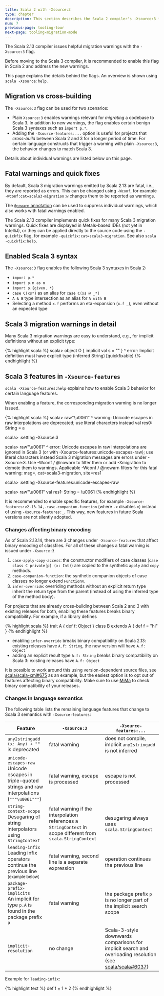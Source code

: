 ```yaml
---
title: Scala 2 with -Xsource:3
type: chapter
description: This section describes the Scala 2 compiler's -Xsource:3 flag
num: 7
previous-page: tooling-tour
next-page: tooling-migration-mode
---
```


The Scala 2.13 compiler issues helpful migration warnings with the `-Xsource:3` flag.

Before moving to the Scala 3 compiler, it is recommended to enable this flag in Scala 2 and address the new warnings.

This page explains the details behind the flags. An overview is shown using `scala -Xsource:help`.

## Migration vs cross-building

The `-Xsource:3` flag can be used for two scenarios:

  - Plain `Xsource:3` enables warnings relevant for *migrating* a codebase to Scala 3.
    In addition to new warnings, the flag enables certain benign Scala 3 syntaxes such as `import p.*`.
  - Adding the `-Xsource-features:...` option is useful for projects that *cross-build* between Scala 2 and 3 for a longer period of time.
    For certain language constructs that trigger a warning with plain `-Xsource:3`, the behavior changes to match Scala 3.

Details about individual warnings are listed below on this page.

## Fatal warnings and quick fixes

By default, Scala 3 migration warnings emitted by Scala 2.13 are fatal, i.e., they are reported as errors.
This can be changed using `-Wconf`, for example `-Wconf:cat=scala3-migration:w` changes them to be reported as warnings.

The [`@nowarn` annotation](https://www.scala-lang.org/api/current/scala/annotation/nowarn.html) can be used to suppress individual warnings, which also works with fatal warnings enabled.

The Scala 2.13 compiler implements quick fixes for many Scala 3 migration warnings.
Quick fixes are displayed in Metals-based IDEs (not yet in IntelliJ), or they can be applied directly to the source code using the `-quickfix` flag, for example `-quickfix:cat=scala3-migration`.
See also `scala -quickfix:help`.

## Enabled Scala 3 syntax

The `-Xsource:3` flag enables the following Scala 3 syntaxes in Scala 2:

  - `import p.*`
  - `import p.m as n`
  - `import p.{given, *}`
  - `case C(xs*)` as an alias for `case C(xs @ _*)`
  - `A & B` type intersection as an alias for `A with B`
  - Selecting a method `x.f` performs an eta-expansion (`x.f _`), even without an expected type

## Scala 3 migration warnings in detail

Many Scala 3 migration warnings are easy to understand, e.g., for implicit definitions without an explicit type:

{% highlight scala %}
scala> object O { implicit val s = "" }
                               ^
       error: Implicit definition must have explicit type (inferred String) [quickfixable]
{% endhighlight %}

## Scala 3 features in `-Xsource-features`

`scala -Xsource-features:help` explains how to enable Scala 3 behavior for certain language features.

When enabling a feature, the corresponding migration warning is no longer issued.

{% highlight scala %}
scala> raw"\u0061"
           ^
       warning: Unicode escapes in raw interpolations are deprecated; use literal characters instead
val res0: String = a

scala> :setting -Xsource:3

scala> raw"\u0061"
           ^
       error: Unicode escapes in raw interpolations are ignored in Scala 3 (or with -Xsource-features:unicode-escapes-raw); use literal characters instead
       Scala 3 migration messages are errors under -Xsource:3. Use -Wconf / @nowarn to filter them or add -Xmigration to demote them to warnings.
       Applicable -Wconf / @nowarn filters for this fatal warning: msg=<part of the message>, cat=scala3-migration, site=res1

scala> :setting -Xsource-features:unicode-escapes-raw

scala> raw"\u0061"
val res1: String = \u0061
{% endhighlight %}

It is recommended to enable specific features, for example `-Xsource-features:v2.13.14,-case-companion-function` (where `-x` disables `x`) instead of using `-Xsource-features:_`. This way, new features in future Scala versions are not silently adopted.

### Changes affecting binary encoding

As of Scala 2.13.14, there are 3 changes under `-Xsource-features` that affect binary encoding of classfiles. For all of these changes a fatal warning is issued under `-Xsource:3`.

  1. `case-apply-copy-access`: the constructor modifiers of case classes (`case class C private[p] (x: Int)`) are copied to the synthetic `apply` and `copy` methods.
  1. `case-companion-function`: the synthetic companion objects of case classes no longer extend `FunctionN`.
  1. `infer-override`: overriding methods without an explicit return type inherit the return type from the parent (instead of using the inferred type of the method body).

For projects that are already cross-building between Scala 2 and 3 with existing releases for both, enabling these features breaks binary compatibility. For example, if a library defines

{% highlight scala %}
trait A { def f: Object }
class B extends A { def f = "hi" }
{% endhighlight %}

  - enabling `infer-override` breaks binary compatibility on Scala 2.13: existing releases have `A.f: String`, the new version will have `A.f: Object`
  - adding an explicit result type `A.f: String` breaks binary compatibility on Scala 3: existing releases have `A.f: Object`

It is possible to work around this using version-dependent source files, see [scala/scala-xml#675](https://github.com/scala/scala-xml/pull/675) as an example, but the easiest option is to opt out of features affecting binary compatibility. Make sure to use [MiMa](https://github.com/lightbend/mima) to check binary compatibility of your releases.

### Changes in language semantics

The following table lists the remaining language features that change to Scala 3 semantics with `-Xsource-features`:

| Feature | `-Xsource:3` | `-Xsource-features:...` |
|--- |--- |--- |
| `any2stringadd`<br/>`(x: Any) + ""` is deprecated | fatal warning | does not compile, implicit `any2stringadd` is not inferred |
| `unicode-escapes-raw`<br/>Unicode escapes in triple-quoted strings and raw interpolations (`"""\u0061"""`) | fatal warning, escape is processed | escape is not processed |
| `string-context-scope`<br/>Desugaring of string interpolators using `StringContext` | fatal warning if the interpolation references a `StringContext` in scope different from `scala.StringContext` | desugaring always uses `scala.StringContext` |
| `leading-infix`<br/>Leading infix operators continue the previous line <sup>(example below)</sup> | fatal warning, second line is a separate expression | operation continues the previous line |
| `package-prefix-implicits`<br/>An implicit for type `p.A` is found in the package prefix `p` | fatal warning | the package prefix `p` is no longer part of the implicit search scope |
| `implicit-resolution` | no change | Scala-3-style downwards comparisons for implicit search and overloading resolution (see [scala/scala#6037](https://github.com/scala/scala/pull/6037)) |

Example for `leading-infix`:

{% highlight text %}
  def f =
    1
    + 2
{% endhighlight %}
